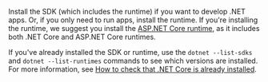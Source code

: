 
Install the SDK (which includes the runtime) if you want to develop .NET apps. Or, if you only need to run apps, install the runtime. If you're installing the runtime, we suggest you install the [ASP.NET Core runtime](#install-the-aspnet-core-runtime), as it includes both .NET Core and ASP.NET Core runtimes.

If you've already installed the SDK or runtime, use the `dotnet --list-sdks` and `dotnet --list-runtimes` commands to see which versions are installed. For more information, see [How to check that .NET Core is already installed](../how-to-detect-installed-versions.md?pivots=os-linux).
